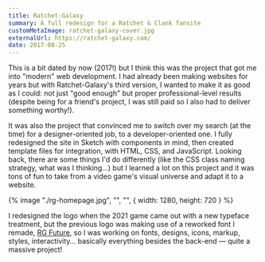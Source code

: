 ```yaml
---
title: Ratchet-Galaxy
summary: A full redesign for a Ratchet & Clank fansite
customMetaImage: ratchet-galaxy-cover.jpg
externalUrl: https://ratchet-galaxy.com/
date: 2017-08-25
---
```


This is a bit dated by now (2017!) but I think this was the project that got me into "modern" web development. I had already been making websites for years but with Ratchet-Galaxy's third version, I wanted to make it as good as I could: not just "good enough" but proper professional-level results (despite being for a friend's project, I was still paid so I also had to deliver something worthy!).

It was also the project that convinced me to switch over my search (at the time) for a designer-oriented job, to a developer-oriented one. I fully redesigned the site in Sketch with components in mind, then created template files for integration, with HTML, CSS, and JavaScript. Looking back, there are some things I'd do differently (like the CSS class naming strategy, what was I thinking…) but I learned a lot on this project and it was tons of fun to take from a video game's visual universe and adapt it to a website.

{% image "./rg-homepage.jpg", "", "", { width: 1280, height: 720 } %}

I redesigned the logo when the 2021 game came out with a new typeface treatment, but the previous logo was making use of a reworked font I remade, [RG Future](/fonts/rg-future/), so I was working on fonts, designs, icons, markup, styles, interactivity… basically everything besides the back-end — quite a massive project!
